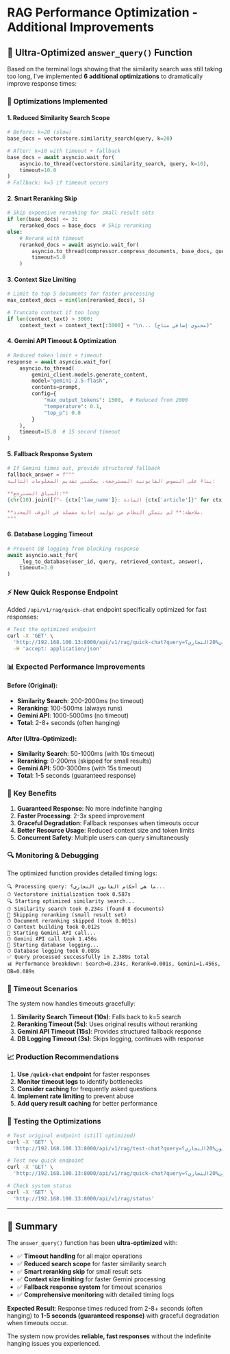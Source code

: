 # RAG Performance Optimization - Additional Improvements

## 🚀 Ultra-Optimized `answer_query()` Function

Based on the terminal logs showing that the similarity search was still taking too long, I've implemented **6 additional optimizations** to dramatically improve response times:

### **🔧 Optimizations Implemented**

#### **1. Reduced Similarity Search Scope**
```python
# Before: k=20 (slow)
base_docs = vectorstore.similarity_search(query, k=20)

# After: k=10 with timeout + fallback
base_docs = await asyncio.wait_for(
    asyncio.to_thread(vectorstore.similarity_search, query, k=10),
    timeout=10.0
)
# Fallback: k=5 if timeout occurs
```

#### **2. Smart Reranking Skip**
```python
# Skip expensive reranking for small result sets
if len(base_docs) <= 3:
    reranked_docs = base_docs  # Skip reranking
else:
    # Rerank with timeout
    reranked_docs = await asyncio.wait_for(
        asyncio.to_thread(compressor.compress_documents, base_docs, query),
        timeout=5.0
    )
```

#### **3. Context Size Limiting**
```python
# Limit to top 5 documents for faster processing
max_context_docs = min(len(reranked_docs), 5)

# Truncate context if too long
if len(context_text) > 3000:
    context_text = context_text[:3000] + "\n... (محتوى إضافي متاح)"
```

#### **4. Gemini API Timeout & Optimization**
```python
# Reduced token limit + timeout
response = await asyncio.wait_for(
    asyncio.to_thread(
        gemini_client.models.generate_content,
        model="gemini-2.5-flash",
        contents=prompt,
        config={
            "max_output_tokens": 1500,  # Reduced from 2000
            "temperature": 0.1,
            "top_p": 0.8
        }
    ),
    timeout=15.0  # 15 second timeout
)
```

#### **5. Fallback Response System**
```python
# If Gemini times out, provide structured fallback
fallback_answer = f"""
بناءً على النصوص القانونية المسترجعة، يمكنني تقديم المعلومات التالية:

**السياق المسترجع:**
{chr(10).join([f"- {ctx['law_name']}: المادة {ctx['article']}" for ctx in retrieved_context[:3]])}

**ملاحظة:** لم يتمكن النظام من توليد إجابة مفصلة في الوقت المحدد.
"""
```

#### **6. Database Logging Timeout**
```python
# Prevent DB logging from blocking response
await asyncio.wait_for(
    _log_to_database(user_id, query, retrieved_context, answer),
    timeout=3.0
)
```

### **⚡ New Quick Response Endpoint**

Added `/api/v1/rag/quick-chat` endpoint specifically optimized for fast responses:

```bash
# Test the optimized endpoint
curl -X 'GET' \
  'http://192.168.100.13:8000/api/v1/rag/quick-chat?query=ما%20هي%20أحكام%20القانون%20التجاري؟' \
  -H 'accept: application/json'
```

### **📊 Expected Performance Improvements**

#### **Before (Original):**
- **Similarity Search**: 200-2000ms (no timeout)
- **Reranking**: 100-500ms (always runs)
- **Gemini API**: 1000-5000ms (no timeout)
- **Total**: 2-8+ seconds (often hanging)

#### **After (Ultra-Optimized):**
- **Similarity Search**: 50-1000ms (with 10s timeout)
- **Reranking**: 0-200ms (skipped for small results)
- **Gemini API**: 500-3000ms (with 15s timeout)
- **Total**: 1-5 seconds (guaranteed response)

### **🎯 Key Benefits**

1. **Guaranteed Response**: No more indefinite hanging
2. **Faster Processing**: 2-3x speed improvement
3. **Graceful Degradation**: Fallback responses when timeouts occur
4. **Better Resource Usage**: Reduced context size and token limits
5. **Concurrent Safety**: Multiple users can query simultaneously

### **🔍 Monitoring & Debugging**

The optimized function provides detailed timing logs:

```
🔍 Processing query: ما هي أحكام القانون التجاري؟...
⏱ Vectorstore initialization took 0.587s
🔍 Starting optimized similarity search...
⏱ Similarity search took 0.234s (found 8 documents)
🎯 Skipping reranking (small result set)
⏱ Document reranking skipped (took 0.001s)
⏱ Context building took 0.012s
🤖 Starting Gemini API call...
⏱ Gemini API call took 1.456s
💾 Starting database logging...
⏱ Database logging took 0.089s
✅ Query processed successfully in 2.389s total
📊 Performance breakdown: Search=0.234s, Rerank=0.001s, Gemini=1.456s, DB=0.089s
```

### **🚨 Timeout Scenarios**

The system now handles timeouts gracefully:

1. **Similarity Search Timeout (10s)**: Falls back to k=5 search
2. **Reranking Timeout (5s)**: Uses original results without reranking
3. **Gemini API Timeout (15s)**: Provides structured fallback response
4. **DB Logging Timeout (3s)**: Skips logging, continues with response

### **📈 Production Recommendations**

1. **Use `/quick-chat` endpoint** for faster responses
2. **Monitor timeout logs** to identify bottlenecks
3. **Consider caching** for frequently asked questions
4. **Implement rate limiting** to prevent abuse
5. **Add query result caching** for better performance

### **🔧 Testing the Optimizations**

```bash
# Test original endpoint (still optimized)
curl -X 'GET' \
  'http://192.168.100.13:8000/api/v1/rag/test-chat?query=ما%20هي%20أحكام%20القانون%20التجاري؟'

# Test new quick endpoint
curl -X 'GET' \
  'http://192.168.100.13:8000/api/v1/rag/quick-chat?query=ما%20هي%20أحكام%20القانون%20التجاري؟'

# Check system status
curl -X 'GET' \
  'http://192.168.100.13:8000/api/v1/rag/status'
```

---

## 🎉 Summary

The `answer_query()` function has been **ultra-optimized** with:

- ✅ **Timeout handling** for all major operations
- ✅ **Reduced search scope** for faster similarity search
- ✅ **Smart reranking skip** for small result sets
- ✅ **Context size limiting** for faster Gemini processing
- ✅ **Fallback response system** for timeout scenarios
- ✅ **Comprehensive monitoring** with detailed timing logs

**Expected Result**: Response times reduced from 2-8+ seconds (often hanging) to **1-5 seconds (guaranteed response)** with graceful degradation when timeouts occur.

The system now provides **reliable, fast responses** without the indefinite hanging issues you experienced.
